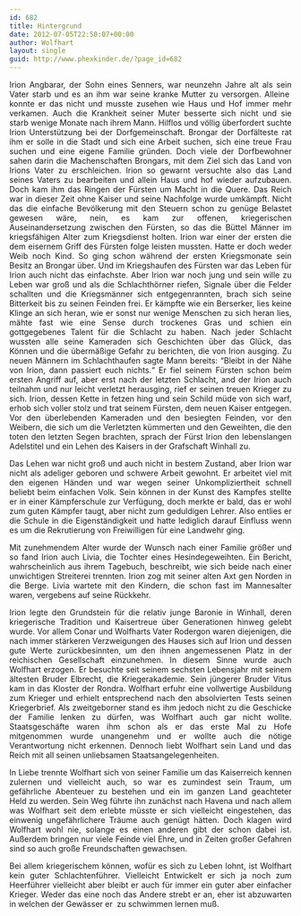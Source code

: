 ```yaml
---
id: 682
title: Hintergrund
date: 2012-07-05T22:50:07+00:00
author: Wolfhart
layout: single
guid: http://www.phexkinder.de/?page_id=682
---
```

<p style="text-align: justify;">
  Irion Angbarar, der Sohn eines Senners, war neunzehn Jahre alt als sein Vater starb und es an ihm war seine kranke Mutter zu versorgen. Alleine  konnte er das nicht und musste zusehen wie Haus und Hof immer mehr verkamen. Auch die Krankheit seiner Muter besserte sich nicht und sie starb wenige Monate nach ihrem Mann. Hilflos und völlig überfordert suchte Irion Unterstützung bei der Dorfgemeinschaft. Brongar der Dorfälteste rat ihm er solle in die Stadt und sich eine Arbeit suchen, sich eine treue Frau suchen und eine eigene Familie gründen. Doch viele der Dorfbewohner sahen darin die Machenschaften Brongars, mit dem Ziel sich das Land von Irions Vater zu erschleichen. Irion so gewarnt versuchte also das Land seines Vaters zu bearbeiten und allein Haus und hof wieder aufzubauen. Doch kam ihm das Ringen der Fürsten um Macht in die Quere. Das Reich war in dieser Zeit ohne Kaiser und seine Nachfolge wurde umkämpft. Nicht das die einfache Bevölkerung mit den Steuern schon zu genüge Belastet gewesen wäre, nein, es kam zur offenen, kriegerischen Auseinandersetzung zwischen den Fürsten, so das die Büttel Männer im kriegsfähigen Alter zum Kriegsdienst holten. Irion war einer der ersten die dem eisernem Griff des Fürsten folge leisten mussten. Hatte er doch weder Weib noch Kind. So ging schon während der ersten Kriegsmonate sein Besitz an Brongar über. Und im Kriegshaufen des Fürsten war das Leben für Irion auch nicht das einfachste. Aber Irion war noch jung und sein wille zu Leben war groß und als die Schlachthörner riefen, Signale über die Felder schallten und die Kriegsmänner sich entgegenrannten, brach sich seine Bitterkeit bis zu seinen Feinden frei. Er kämpfte wie ein Berserker, lies keine Klinge an sich heran, wie er sonst nur wenige Menschen zu sich heran lies, mähte fast wie eine Sense durch trockenes Gras und schien ein gottgegebenes Talent für die Schlacht zu haben. Nach jeder Schlacht wussten alle seine Kameraden sich Geschichten über das Glück, das Können und die übermäßige Gefahr zu berichten, die von Irion ausging. Zu neuen Männern im Schlachthaufen sagte Mann bereits: “Bleibt in der Nähe von Irion, dann passiert euch nichts.“ Er fiel seinem Fürsten schon beim ersten Angriff auf, aber erst nach der letzten Schlacht, and der Irion auch teilnahm und nur leicht verletzt herausging, rief er seinen treuen Krieger zu sich. Irion, dessen Kette in fetzen hing und sein Schild müde von sich warf, erhob sich voller stolz und trat seinem Fürsten, dem neuen Kaiser entgegen. Vor den überlebenden Kameraden und den besiegten Feinden, vor den Weibern, die sich um die Verletzten kümmerten und den Geweihten, die den toten den letzten Segen brachten, sprach der Fürst Irion den lebenslangen Adelstitel und ein Lehen des Kaisers in der Grafschaft Winhall zu.
</p>

<p style="text-align: justify;">
  Das Lehen war nicht groß und auch nicht in bestem Zustand, aber Irion war nicht als adeliger geboren und schwere Arbeit gewohnt. Er arbeitet viel mit den eigenen Händen und war wegen seiner Unkompliziertheit schnell beliebt beim einfachen Volk. Sein können in der Kunst des Kampfes stellte er in einer Kämpferschule zur Verfügung, doch merkte er bald, das er wohl zum guten Kämpfer taugt, aber nicht zum geduldigen Lehrer. Also entlies er die Schule in die Eigenständigkeit und hatte lediglich darauf Einfluss wenn es um die Rekrutierung von Freiwilligen für eine Landwehr ging.
</p>

<p style="text-align: justify;">
  Mit zunehmendem Alter wurde der Wunsch nach einer Familie größer und so fand Irion auch Livia, die Tochter eines Hesindegeweihten. Ein Bericht, wahrscheinlich aus ihrem Tagebuch, beschreibt, wie sich beide nach einer unwichtigen Streiterei trennten. Irion zog mit seiner alten Axt gen Norden in die Berge. Livia wartete mit den Kindern, die schon fast im Mannesalter waren, vergebens auf seine Rückkehr.
</p>

<p style="text-align: justify;">
  Irion legte den Grundstein für die relativ junge Baronie in Winhall, deren kriegerische Tradition und Kaisertreue über Generationen hinweg gelebt wurde. Vor allem Conar und Wolfharts Vater Rodergon waren diejenigen, die nach immer stärkeren Verzweigungen des Hauses sich auf Irion und dessen gute Werte zurückbesinnten, um den ihnen angemessenen Platz in der reichischen Gesellschaft einzunehmen. In diesem Sinne wurde auch Wolfhart erzogen. Er besuchte seit seinem sechsten Lebensjahr mit seinem ältesten Bruder Elbrecht, die Kriegerakademie. Sein jüngerer Bruder Vitus kam in das Kloster der Rondra. Wolfhart erfuhr eine vollwertige Ausbildung zum Krieger und erhielt entsprechend nach den absolvierten Tests seinen Kriegerbrief. Als zweitgeborner stand es ihm jedoch nicht zu die Geschicke der Familie lenken zu dürfen, was Wolfhart auch gar nicht wollte. Staatsgeschäfte waren ihm schon als er das erste Mal zu Hofe mitgenommen wurde unangenehm und er wollte auch die nötige Verantwortung nicht erkennen. Dennoch liebt Wolfhart sein Land und das Reich mit all seinen unliebsamen Staatsangelegenheiten.
</p>

<p style="text-align: justify;">
  In Liebe trennte Wolfhart sich von seiner Familie um das Kaiserreich kennen zulernen und vielleicht auch, so war es zumindest sein Traum, um gefährliche Abenteuer zu bestehen und ein im ganzen Land geachteter Held zu werden. Sein Weg führte ihn zunächst nach Havena und nach allem was Wolfhart seit dem erlebte müsste er sich vielleicht eingestehen, das einwenig ungefährlichere Träume auch genügt hätten. Doch klagen wird Wolfhart wohl nie, solange es einen anderen gibt der schon dabei ist. Außerdem bringen nur viele Feinde viel Ehre, und in Zeiten großer Gefahren sind so auch große Freundschaften gewachsen.
</p>

<p style="text-align: justify;">
  Bei allem kriegerischem können, wofür es sich zu Leben lohnt, ist Wolfhart kein guter Schlachtenführer. Vielleicht Entwickelt er sich ja noch zum Heerführer vielleicht aber bleibt er auch für immer ein guter aber einfacher Krieger. Weder das eine noch das Andere strebt er an, eher ist abzuwarten in welchen der Gewässer er  zu schwimmen lernen muß.
</p>